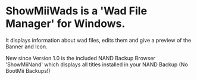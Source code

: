 # ShowMiiWads is a 'Wad File Manager' for Windows.

It displays information about wad files, edits them and give a preview of the Banner and Icon.

New since Version 1.0 is the included NAND Backup Browser 'ShowMiiNand' which displays all titles installed in your NAND Backup (No BootMii Backups!)
